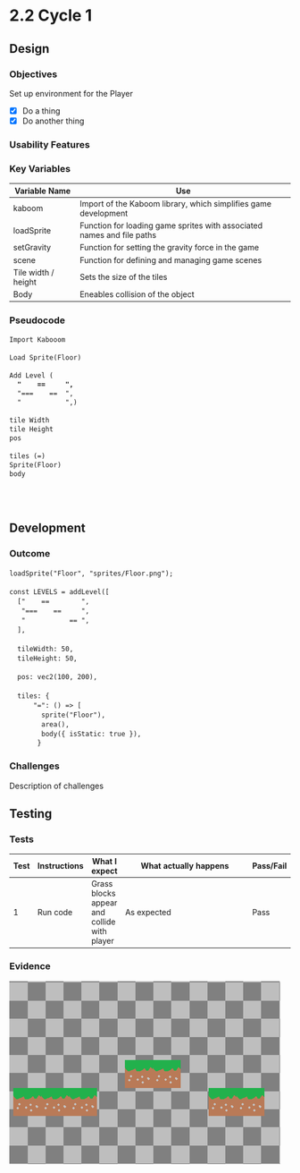 # 2.2 Cycle 1

## Design

### Objectives

Set up environment for the Player

* [x] Do a thing
* [x] Do another thing

### Usability Features

### Key Variables

| Variable Name        | Use                                                                    |
| -------------------- | ---------------------------------------------------------------------- |
| kaboom               | Import of the Kaboom library, which simplifies game development        |
| loadSprite           | Function for loading game sprites with associated names and file paths |
| setGravity           | Function for setting the gravity force in the game                     |
| scene                | Function for defining and managing game scenes                         |
| Tile width / height  | Sets the size of the tiles                                             |
| Body                 | Eneables collision of the object                                       |

### Pseudocode

<pre><code>Import Kabooom

Load Sprite(Floor)

Add Level (
<strong>  "    ==     ",
</strong>  "===    ==  ",
  "           ",)
  
tile Width
tile Height
pos

tiles (=)
Sprite(Floor)
body

  
  
</code></pre>

## Development&#x20;

### Outcome

```html
loadSprite("Floor", "sprites/Floor.png");

const LEVELS = addLevel([
  ["    ==        ",
   "===    ==     ",
   "           == ",
  ],
  
  tileWidth: 50,
  tileHeight: 50,
  
  pos: vec2(100, 200),
  
  tiles: {
      "=": () => [
        sprite("Floor"),
        area(),
        body({ isStatic: true }),
       }

```

### Challenges

Description of challenges

## Testing

### Tests

<table data-full-width="true"><thead><tr><th>Test</th><th>Instructions</th><th>What I expect</th><th width="227.2">What actually happens</th><th>Pass/Fail</th></tr></thead><tbody><tr><td>1</td><td>Run code</td><td>Grass blocks appear and collide with player</td><td>As expected</td><td>Pass</td></tr></tbody></table>

### Evidence

![](<../.gitbook/assets/image (1).png>)

